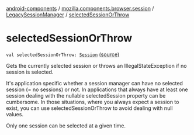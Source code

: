 [android-components](../../index.md) / [mozilla.components.browser.session](../index.md) / [LegacySessionManager](index.md) / [selectedSessionOrThrow](./selected-session-or-throw.md)

# selectedSessionOrThrow

`val selectedSessionOrThrow: `[`Session`](../-session/index.md) [(source)](https://github.com/mozilla-mobile/android-components/blob/master/components/browser/session/src/main/java/mozilla/components/browser/session/LegacySessionManager.kt#L61)

Gets the currently selected session or throws an IllegalStateException if no session is
selected.

It's application specific whether a session manager can have no selected session (= no sessions)
or not. In applications that always have at least one session dealing with the nullable
selectedSession property can be cumbersome. In those situations, where you always
expect a session to exist, you can use selectedSessionOrThrow to avoid dealing
with null values.

Only one session can be selected at a given time.

